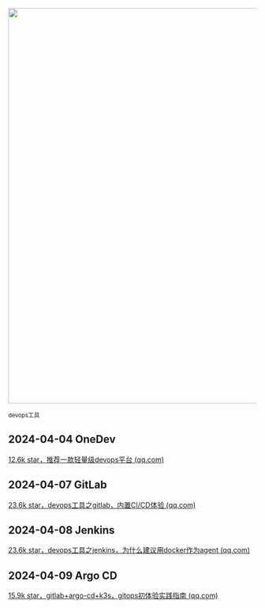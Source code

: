 <img src="https://img.picui.cn/free/2024/10/15/670e07de8c1a1.png" width="800" />  

<small>devops工具</small>

## 2024-04-04 OneDev 

[12.6k star，推荐一款轻量级devops平台 (qq.com)](https://mp.weixin.qq.com/s?__biz=MzU4MjY3Mzc3OQ==&mid=2247490788&idx=1&sn=9869595d553ed1b0cccdffe4da5b490e&chksm=fdb5e8f8cac261ee831c38358a486737e77329660570adee403d3daf5466c9ead674c5064d40&token=991980910&lang=zh_CN#rd)

## 2024-04-07 GitLab

[23.6k star，devops工具之gitlab，内置CI/CD体验 (qq.com)](https://mp.weixin.qq.com/s?__biz=MzU4MjY3Mzc3OQ==&mid=2247490823&idx=1&sn=f235ed21af134408069cd200aca3a10e&chksm=fdb5e91bcac2600d2c8580e84ee274fd9defbc7d82632239e4e201b6c7b0a7ebe9e90eb464f3&token=991980910&lang=zh_CN#rd)

## 2024-04-08 **Jenkins**

[23.6k star，devops工具之jenkins，为什么建议用docker作为agent (qq.com)](https://mp.weixin.qq.com/s?__biz=MzU4MjY3Mzc3OQ==&mid=2247490840&idx=1&sn=be24736572fd1b149d534649c1179521&chksm=fdb5e904cac26012ab2bd57f398b44421eeac3d986d8b7ef760ebebb7204f7401ab376b78d38&token=991980910&lang=zh_CN#rd)

## 2024-04-09 Argo CD

[15.9k star，gitlab+argo-cd+k3s，gitops初体验实践指南 (qq.com)](https://mp.weixin.qq.com/s?__biz=MzU4MjY3Mzc3OQ==&mid=2247490862&idx=1&sn=6c8c40fd1a2b7e72b5e42f13b3eda88c&chksm=fdb5e932cac26024bf9bab8fe3bcef31f30ac008114a76d17ba4a6907cafa447b6e2b4c56852&token=991980910&lang=zh_CN#rd)